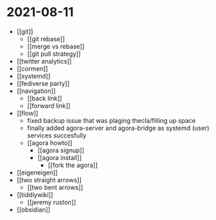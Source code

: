 # 2021-08-11

- [[git]]
  - [[git rebase]]
  - [[merge vs rebase]]
  - [[git pull strategy]]
- [[twitter analytics]]
- [[cormen]]
- [[systemd]]
- [[fediverse party]]
- [[navigation]]
  - [[back link]]
  - [[forward link]]
- [[flow]]
  - fixed backup issue that was plaging thecla/filling up space
  - finally added agora-server and agora-bridge as systemd (user) services succesfully
  - [[agora howto]]
    - [[agora signup]]
    - [[agora install]]
      - [[fork the agora]]
- [[eigeneigen]]
- [[two straight arrows]]
  - [[two bent arrows]]
- [[tiddlywiki]]
  - [[jeremy ruston]]
- [[obsidian]]